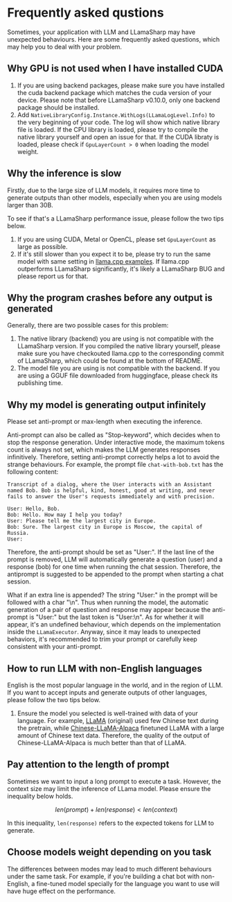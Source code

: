 # Frequently asked qustions

Sometimes, your application with LLM and LLamaSharp may have unexpected behaviours. Here are some frequently asked questions, which may help you to deal with your problem.

## Why GPU is not used when I have installed CUDA

1. If you are using backend packages, please make sure you have installed the cuda backend package which matches the cuda version of your device. Please note that before LLamaSharp v0.10.0, only one backend package should be installed.
2. Add `NativeLibraryConfig.Instance.WithLogs(LLamaLogLevel.Info)` to the very beginning of your code. The log will show which native library file is loaded. If the CPU library is loaded, please try to compile the native library yourself and open an issue for that. If the CUDA libraty is loaded, please check if `GpuLayerCount > 0` when loading the model weight.

## Why the inference is slow

Firstly, due to the large size of LLM models, it requires more time to generate outputs than other models, especially when you are using models larger than 30B.

To see if that's a LLamaSharp performance issue, please follow the two tips below.

1. If you are using CUDA, Metal or OpenCL, please set `GpuLayerCount` as large as possible.
2. If it's still slower than you expect it to be, please try to run the same model with same setting in [llama.cpp examples](https://github.com/ggerganov/llama.cpp/tree/master/examples). If llama.cpp outperforms LLamaSharp significantly, it's likely a LLamaSharp BUG and please report us for that.


## Why the program crashes before any output is generated

Generally, there are two possible cases for this problem:

1. The native library (backend) you are using is not compatible with the LLamaSharp version. If you compiled the native library yourself, please make sure you have checkouted llama.cpp to the corresponding commit of LLamaSharp, which could be found at the bottom of README.
2. The model file you are using is not compatible with the backend. If you are using a GGUF file downloaded from huggingface, please check its publishing time.


## Why my model is generating output infinitely

Please set anti-prompt or max-length when executing the inference.

Anti-prompt can also be called as "Stop-keyword", which decides when to stop the response generation. Under interactive mode, the maximum tokens count is always not set, which makes the LLM generates responses infinitively. Therefore, setting anti-prompt correctly helps a lot to avoid the strange behaviours. For example, the prompt file `chat-with-bob.txt` has the following content:

```
Transcript of a dialog, where the User interacts with an Assistant named Bob. Bob is helpful, kind, honest, good at writing, and never fails to answer the User's requests immediately and with precision.

User: Hello, Bob.
Bob: Hello. How may I help you today?
User: Please tell me the largest city in Europe.
Bob: Sure. The largest city in Europe is Moscow, the capital of Russia.
User:
```

Therefore, the anti-prompt should be set as "User:". If the last line of the prompt is removed, LLM will automatically generate a question (user) and a response (bob) for one time when running the chat session. Therefore, the antiprompt is suggested to be appended to the prompt when starting a chat session.

What if an extra line is appended? The string "User:" in the prompt will be followed with a char "\n". Thus when running the model, the automatic generation of a pair of question and response may appear because the anti-prompt is "User:" but the last token is "User:\n". As for whether it will appear, it's an undefined behaviour, which depends on the implementation inside the `LLamaExecutor`. Anyway, since it may leads to unexpected behaviors, it's recommended to trim your prompt or carefully keep consistent with your anti-prompt.
 
## How to run LLM with non-English languages

English is the most popular language in the world, and in the region of LLM. If you want to accept inputs and generate outputs of other languages, please follow the two tips below.

1. Ensure the model you selected is well-trained with data of your language. For example, [LLaMA](https://github.com/meta-llama/llama) (original) used few Chinese text during the pretrain, while [Chinese-LLaMA-Alpaca](https://github.com/ymcui/Chinese-LLaMA-Alpaca) finetuned LLaMA with a large amount of Chinese text data. Therefore, the quality of the output of Chinese-LLaMA-Alpaca is much better than that of LLaMA.

## Pay attention to the length of prompt

Sometimes we want to input a long prompt to execute a task. However, the context size may limit the inference of LLama model. Please ensure the inequality below holds.

$$ len(prompt) + len(response) < len(context) $$

In this inequality, `len(response)` refers to the expected tokens for LLM to generate.

## Choose models weight depending on you task

The differences between modes may lead to much different behaviours under the same task. For example, if you're building a chat bot with non-English, a fine-tuned model specially for the language you want to use will have huge effect on the performance.
